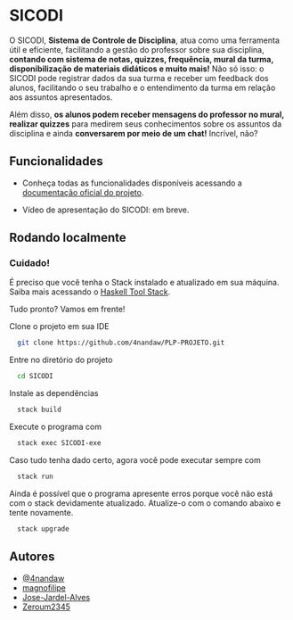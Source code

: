 
# SICODI

O SICODI, **Sistema de Controle de Disciplina**, atua como uma ferramenta útil e eficiente, facilitando a gestão do professor sobre sua disciplina, **contando com sistema de notas, quizzes, frequência, mural da turma, disponibilização de materiais didáticos e muito mais!** Não só isso: o SICODI pode registrar dados da sua turma e receber um feedback dos alunos, facilitando o seu trabalho e o entendimento da turma em relação aos assuntos apresentados.

 Além disso, **os alunos podem receber mensagens do professor no mural, realizar quizzes** para medirem seus conhecimentos sobre os assuntos da disciplina e ainda **conversarem por meio de um chat!** Incrível, não?


## Funcionalidades

- Conheça todas as funcionalidades disponíveis acessando a [documentação oficial do projeto](https://docs.google.com/document/d/1-fbfaGj1wzGZkykMTlaCoOr7ITP9GOQND91S7UgrVJs/edit). 

- Vídeo de apresentação do SICODI: em breve.


## Rodando localmente

### Cuidado!
É preciso que você tenha o Stack instalado e atualizado em sua máquina. Saiba mais acessando o [Haskell Tool Stack](https://docs.haskellstack.org/en/stable/).

Tudo pronto? Vamos em frente!

Clone o projeto em sua IDE

```bash
  git clone https://github.com/4nandaw/PLP-PROJETO.git
```

Entre no diretório do projeto

```bash
  cd SICODI
```

Instale as dependências

```bash
  stack build
```

Execute o programa com

```bash
  stack exec SICODI-exe
```
Caso tudo tenha dado certo, agora você pode executar sempre com
```bash
  stack run
```

Ainda é possível que o programa apresente erros porque você não está com o stack devidamente atualizado. Atualize-o com o comando abaixo e tente novamente.
```bash
  stack upgrade
```
## Autores

- [@4nandaw](https://github.com/4nandaw)
- [magnofilipe](https://github.com/magnofilipe)
- [Jose-Jardel-Alves](https://github.com/Jose-Jardel-Alves)
- [Zeroum2345](Zeroum2345)
